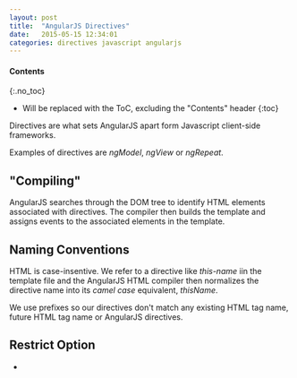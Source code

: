 ```yaml
---
layout: post
title:  "AngularJS Directives"
date:   2015-05-15 12:34:01
categories: directives javascript angularjs
---
```


#### Contents
{:.no_toc}

* Will be replaced with the ToC, excluding the "Contents" header
{:toc}

Directives are what sets AngularJS apart form Javascript client-side frameworks.

Examples of directives are *ngModel*, *ngView* or *ngRepeat*.

## "Compiling"

AngularJS searches through the DOM tree to identify HTML elements associated with directives. The compiler then builds the template and assigns events to the associated elements in the template.

## Naming Conventions

HTML is case-insentive. We refer to a directive like *this-name* iin the template file and the AngularJS HTML compiler then normalizes the directive name into its *camel case* equivalent, *thisName*.

We use prefixes so our directives don't match any existing HTML tag name, future HTML tag name or AngularJS directives.

## Restrict Option

* 